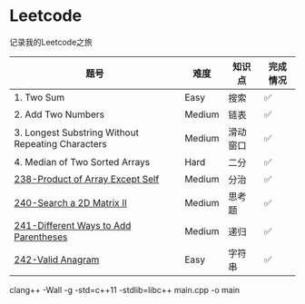 # Leetcode
记录我的Leetcode之旅


|  题号   | 难度  | 知识点   | 完成情况  |
|  ----  | ----  | ----  | ----  |
| 1. Two Sum| Easy |搜索 | ✅ |
|2. Add Two Numbers |  Medium|链表 | ✅ |
|3. Longest Substring Without Repeating Characters|Medium|滑动窗口| ✅|
|4. Median of Two Sorted Arrays|Hard|二分| ✅|
|[238-Product of Array Except Self](https://github.com/liusy58/Leetcode/tree/master/238-Product%20of%20Array%20Except%20Self)|Medium|分治|✅|
|[240-Search a 2D Matrix II](https://github.com/liusy58/Leetcode/tree/master/240-Search%20a%202D%20Matrix%20II)|Medium|思考题|✅|
|[241-Different Ways to Add Parentheses](https://github.com/liusy58/Leetcode/tree/master/241-Different%20Ways%20to%20Add%20Parentheses)|Medium|递归|✅|
|[242-Valid Anagram](https://github.com/liusy58/Leetcode/tree/master/242-Valid%20Anagram)|Easy|字符串|✅|



clang++ -Wall -g -std=c++11 -stdlib=libc++ main.cpp -o main
